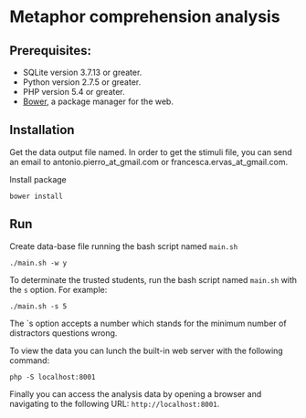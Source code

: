 Metaphor comprehension analysis
=======================

Prerequisites:
------------

- SQLite version 3.7.13 or greater.
- Python version 2.7.5 or greater.
- PHP version 5.4 or greater.
- [Bower](http://bower.io/), a package manager for the web.

Installation
------------

Get the data output file named. In order to get the stimuli file, you can send an email to antonio.pierro_at_gmail.com or francesca.ervas_at_gmail.com.

Install package

	bower install

Run
---

Create data-base file running the bash script named `main.sh`

	./main.sh -w y

To determinate the trusted students, run the bash script named `main.sh` with the `s` option. For example:

	./main.sh -s 5

The `s option accepts a number which stands for the minimum number of distractors questions wrong.

To view the data you can lunch the built-in web server with the following command:

    php -S localhost:8001

Finally you can access the analysis data by opening a browser and navigating to the following URL: `http://localhost:8001`.
